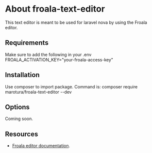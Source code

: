 # About froala-text-editor
This text editor is meant to be used for laravel nova by using the Froala editor.

## Requirements
Make sure to add the following in your .env
FROALA_ACTIVATION_KEY="your-froala-access-key"

## Installation
Use composer to import package. Command is:
composer require marotura/froala-text-editor --dev

## Options
Coming soon.

## Resources
- [Froala editor documentation](https://froala.com/wysiwyg-editor/docs/getting-started).